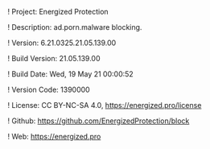 ! Project: Energized Protection

! Description: ad.porn.malware blocking.

! Version: 6.21.0325.21.05.139.00

! Build Version: 21.05.139.00

! Build Date: Wed, 19 May 21 00:00:52

! Version Code: 1390000

! License: CC BY-NC-SA 4.0, https://energized.pro/license

! Github: https://github.com/EnergizedProtection/block

! Web: https://energized.pro
